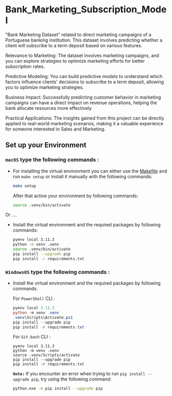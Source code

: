 # Bank_Marketing_Subscription_Model
"Bank Marketing Dataset" related to direct marketing campaigns of a Portuguese banking institution. This dataset involves predicting whether a client will subscribe to a term deposit based on various features.

Relevance to Marketing: The dataset involves marketing campaigns, and you can explore strategies to optimize marketing efforts for better subscription rates.

Predictive Modeling: You can build predictive models to understand which factors influence clients' decisions to subscribe to a term deposit, allowing you to optimize marketing strategies.

Business Impact: Successfully predicting customer behavior in marketing campaigns can have a direct impact on revenue operations, helping the bank allocate resources more effectively.

Practical Applications: The insights gained from this project can be directly applied to real-world marketing scenarios, making it a valuable experience for someone interested in Sales and Marketing.


## Set up your Environment


### **`macOS`** type the following commands : 

- For installing the virtual environment you can either use the [Makefile](Makefile) and run `make setup` or install it manually with the following commands:

     ```BASH
    make setup
    ```
    After that active your environment by following commands:
    ```BASH
    source .venv/bin/activate
    ```
Or ....
- Install the virtual environment and the required packages by following commands:

    ```BASH
    pyenv local 3.11.3
    python -m venv .venv
    source .venv/bin/activate
    pip install --upgrade pip
    pip install -r requirements.txt
    ```
    
### **`WindowsOS`** type the following commands :

- Install the virtual environment and the required packages by following commands.

   For `PowerShell` CLI :

    ```PowerShell
    pyenv local 3.11.3
    python -m venv .venv
    .venv\Scripts\Activate.ps1
    pip install --upgrade pip
    pip install -r requirements.txt
    ```

    For `Git-bash` CLI :
    ```
    pyenv local 3.11.3
    python -m venv .venv
    source .venv/Scripts/activate
    pip install --upgrade pip
    pip install -r requirements.txt
    ```

    **`Note:`**
    If you encounter an error when trying to run `pip install --upgrade pip`, try using the following command:
    ```Bash
    python.exe -m pip install --upgrade pip
    ```
